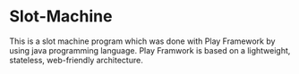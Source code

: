 # Slot-Machine
This is a slot machine program which was done with Play Framework by using java programming language.
Play Framwork is based on a lightweight, stateless, web-friendly architecture.  
